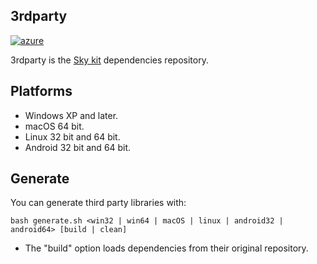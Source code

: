 3rdparty
---
[![azure](https://dev.azure.com/bunjee/3rdparty/_apis/build/status/omega-gg.3rdparty)](https://dev.azure.com/bunjee/3rdparty/_build)

3rdparty is the [Sky kit](http://omega.gg/Sky) dependencies repository.<br>

## Platforms

- Windows XP and later.
- macOS 64 bit.
- Linux 32 bit and 64 bit.
- Android 32 bit and 64 bit.

## Generate

You can generate third party libraries with:

    bash generate.sh <win32 | win64 | macOS | linux | android32 | android64> [build | clean]

- The "build" option loads dependencies from their original repository.
